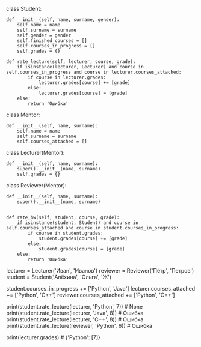 class Student:
    
    def __init__(self, name, surname, gender):
        self.name = name
        self.surname = surname
        self.gender = gender
        self.finished_courses = []
        self.courses_in_progress = []
        self.grades = {}

    def rate_lecture(self, lecturer, course, grade):
        if isinstance(lecturer, Lecturer) and course in self.courses_in_progress and course in lecturer.courses_attached:
            if course in lecturer.grades:
                lecturer.grades[course] += [grade]
            else:
                lecturer.grades[course] = [grade]
        else:
            return 'Ошибка'


class Mentor:
    
    def __init__(self, name, surname):
        self.name = name
        self.surname = surname
        self.courses_attached = []

class Lecturer(Mentor):

    def __init__(self, name, surname):
        super().__init__(name, surname)
        self.grades = {}


class Reviewer(Mentor):

    def __init__(self, name, surname):
        super().__init__(name, surname)


    def rate_hw(self, student, course, grade):
        if isinstance(student, Student) and course in self.courses_attached and course in student.courses_in_progress:
            if course in student.grades:
                student.grades[course] += [grade]
            else:
                student.grades[course] = [grade]
        else:
            return 'Ошибка'




lecturer = Lecturer('Иван', 'Иванов')
reviewer = Reviewer('Пётр', 'Петров')
student = Student('Алёхина', 'Ольга', 'Ж')

student.courses_in_progress += ['Python', 'Java']
lecturer.courses_attached += ['Python', 'C++']
reviewer.courses_attached += ['Python', 'C++']

print(student.rate_lecture(lecturer, 'Python', 7))  # None
print(student.rate_lecture(lecturer, 'Java', 8))  # Ошибка
print(student.rate_lecture(lecturer, 'С++', 8))  # Ошибка
print(student.rate_lecture(reviewer, 'Python', 6))  # Ошибка

print(lecturer.grades)  # {'Python': [7]}
